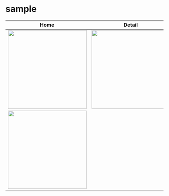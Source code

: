 # sample

Home     |  Detail | Profile
:-------------------------:|:-------------------------:|:-------------------------:|
<img src="https://github.com/mohamadali7/sample/blob/main/home.png" width="250"> | <img src="https://github.com/mohamadali7/sample_arvand/blob/main/detail_post.png" width="250">
| <img src="https://github.com/mohamadali7/sample_arvand/blob/main/profile.png" width="250">



